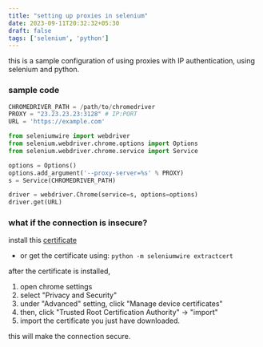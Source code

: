 ```yaml
---
title: "setting up proxies in selenium"
date: 2023-09-11T20:32:32+05:30
draft: false
tags: ['selenium', 'python']
---
```


this is a sample configuration of using proxies with IP authentication, using selenium and python.


### sample code

 ```python
CHROMEDRIVER_PATH = /path/to/chromedriver
PROXY = "23.23.23.23:3128" # IP:PORT 
URL = 'https://example.com'

from seleniumwire import webdriver
from selenium.webdriver.chrome.options import Options
from selenium.webdriver.chrome.service import Service

options = Options()
options.add_argument('--proxy-server=%s' % PROXY)
s = Service(CHROMEDRIVER_PATH)

driver = webdriver.Chrome(service=s, options=options)
driver.get(URL)
 ```

### what if the connection is insecure? 
install this [certificate](https://raw.githubusercontent.com/wkeeling/selenium-wire/master/seleniumwire/ca.crt) 

- or get the certificate using: `python -m seleniumwire extractcert`


after the certificate is installed,

1. open chrome settings
2. select "Privacy and Security"
3. under "Advanced" setting, click "Manage device certificates"
4. then, click "Trusted Root Certification Authority" -> "import"
5. import the certificate you just have downloaded.


this will make the connection secure. 

